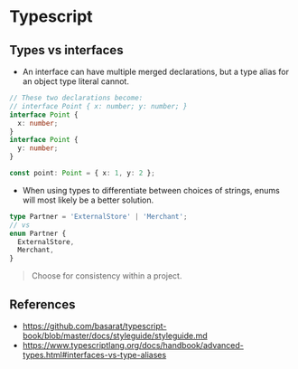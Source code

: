 # Typescript

## Types vs interfaces

- An interface can have multiple merged declarations, but a type alias for an object type literal cannot.

```typescript
// These two declarations become:
// interface Point { x: number; y: number; }
interface Point {
  x: number;
}
interface Point {
  y: number;
}

const point: Point = { x: 1, y: 2 };
```

- When using types to differentiate between choices of strings, enums will most likely be a better solution.

```typescript
type Partner = 'ExternalStore' | 'Merchant';
// vs
enum Partner {
  ExternalStore,
  Merchant,
}
```

> Choose for consistency within a project.

## References

- <https://github.com/basarat/typescript-book/blob/master/docs/styleguide/styleguide.md>
- <https://www.typescriptlang.org/docs/handbook/advanced-types.html#interfaces-vs-type-aliases>
